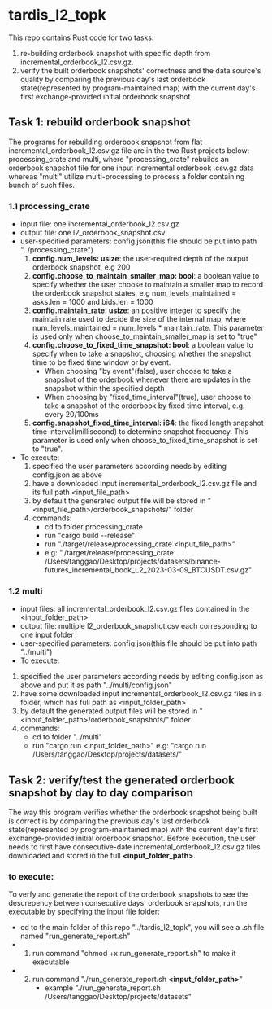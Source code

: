 # tardis_l2_topk
This repo contains Rust code for two tasks: 
1. re-building orderbook snapshot with specific depth from incremental_orderbook_l2.csv.gz.
2. verify the built orderbook snapshots' correctness and the data source's quality by comparing the previous day's last orderbook state(represented by program-maintained map) with the current day's first exchange-provided initial orderbook snapshot
   
## Task 1: rebuild orderbook snapshot
The programs for rebuilding orderbook snapshot from flat incremental_orderbook_l2.csv.gz file are in the two Rust projects below: processing_crate and multi, where "processing_crate" rebuilds an orderbook snapshot file for one input incremental orderbook .csv.gz data whereas "multi" utilize multi-processing to process a folder containing bunch of such files.
### 1.1 processing_crate
* input file: one incremental_orderbook_l2.csv.gz
* output file: one l2_orderbook_snapshot.csv
* user-specified parameters: config.json(this file should be put into path "../processing_crate")
  1. **config.num_levels: usize**: the user-required depth of the output orderbook snapshot, e.g 200
  2. **config.choose_to_maintain_smaller_map: bool**: a boolean value to specify whether the user choose to maintain a smaller map to record the orderbook snapshot states, e.g num_levels_maintained = asks.len = 1000 and bids.len = 1000 
  3. **config.maintain_rate: usize**: an positive integer to specify the maintain rate used to decide the size of the internal map, where num_levels_maintained = num_levels * maintain_rate. This parameter is used only when choose_to_maintain_smaller_map is set to "true"
  4. **config.choose_to_fixed_time_snapshot: bool**: a boolean value to specify when to take a snapshot, choosing whether the snapshot time to be fixed time window or by event.
     * When choosing "by event"(false), user choose to take a snapshot of the orderbook whenever there are updates in the snapshot within the specified depth
     * When choosing by "fixed_time_interval"(true), user choose to take a snapshot of the orderbook by fixed time interval, e.g. every 20/100ms
  5. **config.snapshot_fixed_time_interval: i64**: the fixed length snapshot time interval(millisecond) to determine snapshot frequency. This parameter is used only when choose_to_fixed_time_snapshot is set to "true".
* To execute:
  1. specified the user parameters according needs by editing config.json as above
  2. have a downloaded input incremental_orderbook_l2.csv.gz file and its full path <input_file_path>
  3. by default the generated output file will be stored in "<input_file_path>/orderbook_snapshots/" folder
  4. commands:
     * cd to folder processing_crate
     * run "cargo build --release"
     * run "./target/release/processing_crate <input_file_path>"
     * e.g: "./target/release/processing_crate  /Users/tanggao/Desktop/projects/datasets/binance-futures_incremental_book_L2_2023-03-09_BTCUSDT.csv.gz"
     

### 1.2 multi
 * input files: all incremental_orderbook_l2.csv.gz files contained in the <input_folder_path>
 * output file: multiple l2_orderbook_snapshot.csv each corresponding to one input folder
 * user-specified parameters: config.json(this file should be put into path "../multi")
 * To execute:
  1. specified the user parameters according needs by editing config.json as above and put it as path "../multi/config.json"
  2. have some downloaded input incremental_orderbook_l2.csv.gz files in a folder, which has full path as <input_folder_path>
  3. by default the generated output files will be stored in "<input_folder_path>/orderbook_snapshots/" folder
  4. commands:
     * cd to folder "../multi"
     * run "cargo run <input_folder_path>" e.g: "cargo run /Users/tanggao/Desktop/projects/datasets/"
       
## Task 2: verify/test the generated orderbook snapshot by day to day comparison
 The way this program verifies whether the orderbook snapshot being built is correct is by comparing the previous day's last orderbook state(represented by program-maintained map) with the current day's first exchange-provided initial orderbook snapshot.
Before execution, the user needs to first have consecutive-date incremental_orderbook_l2.csv.gz files downloaded and stored in the full **<input_folder_path>**. 
### to execute:
To verfy and generate the report of the orderbook snapshots to see the descrepency between consecutive days' orderbook snapshots, run the executable by specifying the input file folder:
* cd to the main folder of this repo "../tardis_l2_topk", you will see a .sh file named "run_generate_report.sh"
* 1. run command "chmod +x run_generate_report.sh" to make it executable
* 2. run command "./run_generate_report.sh **<input_folder_path>**"
     * example "./run_generate_report.sh /Users/tanggao/Desktop/projects/datasets"


